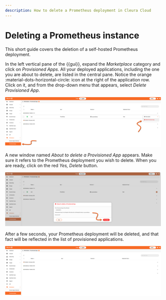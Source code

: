 ```yaml
---
description: How to delete a Prometheus deployment in Cleura Cloud
---
```


# Deleting a Prometheus instance

This short guide covers the deletion of a self-hosted Prometheus deployment.

In the left vertical pane of the {{gui}}, expand the *Marketplace* category and click on *Provisioned Apps*.
All your deployed applications, including the one you are about to delete, are listed in the central pane.
Notice the orange :material-dots-horizontal-circle: icon at the right of the application row.
Click on it, and from the drop-down menu that appears, select *Delete Provisioned App*.

![Request the deletion of Prometheus](assets/delete-prometheus/prometheus-delete-01.png)

A new window named *About to delete a Provisioned App* appears.
Make sure it refers to the Prometheus deployment you wish to delete.
When you are ready, click on the red *Yes, Delete* button.

![Make sure you are about to delete Prometheus](assets/delete-prometheus/prometheus-delete-02.png)

After a few seconds, your Prometheus deployment will be deleted, and that fact will be reflected in the list of provisioned applications.

![Prometheus is deleted](assets/delete-prometheus/prometheus-delete-03.png)
